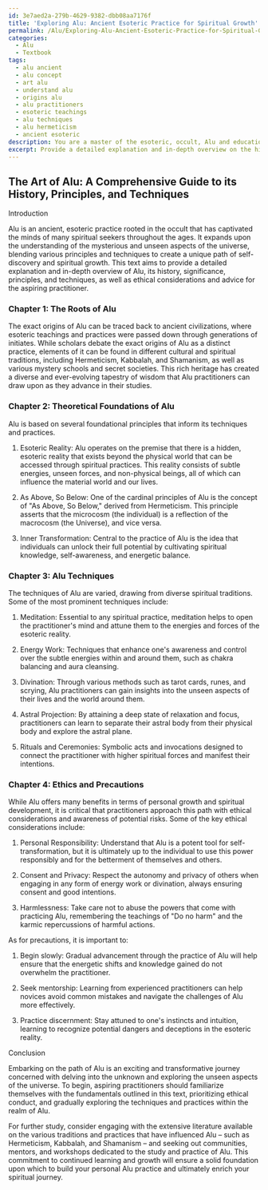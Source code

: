```yaml
---
id: 3e7aed2a-279b-4629-9382-dbb08aa7176f
title: 'Exploring Alu: Ancient Esoteric Practice for Spiritual Growth'
permalink: /Alu/Exploring-Alu-Ancient-Esoteric-Practice-for-Spiritual-Growth/
categories:
  - Alu
  - Textbook
tags:
  - alu ancient
  - alu concept
  - art alu
  - understand alu
  - origins alu
  - alu practitioners
  - esoteric teachings
  - alu techniques
  - alu hermeticism
  - ancient esoteric
description: You are a master of the esoteric, occult, Alu and education, you have written many textbooks on the subject in ways that provide students with rich and deep understanding of the subject. You are being asked to write textbook-like sections on a topic and you do it with full context, explainability, and reliability in accuracy to the true facts of the topic at hand, in a textbook style that a student would easily be able to learn from, in a rich, engaging, and contextual way. Always include relevant context (such as formulas and history), related concepts, and in a way that someone can gain deep insights from.
excerpt: Provide a detailed explanation and in-depth overview on the history, principles, and techniques of Alu, focusing on its significance in the occult and esoteric practices. Additionally, elaborate on the potential benefits, risks, and ethical considerations a student must be aware of while delving into this domain. Conclude the text with guidance on how a beginner could safely embark on the path of mastering Alu and suggestions for further study.
---
```


## The Art of Alu: A Comprehensive Guide to its History, Principles, and Techniques

Introduction

Alu is an ancient, esoteric practice rooted in the occult that has captivated the minds of many spiritual seekers throughout the ages. It expands upon the understanding of the mysterious and unseen aspects of the universe, blending various principles and techniques to create a unique path of self-discovery and spiritual growth. This text aims to provide a detailed explanation and in-depth overview of Alu, its history, significance, principles, and techniques, as well as ethical considerations and advice for the aspiring practitioner.

### Chapter 1: The Roots of Alu

The exact origins of Alu can be traced back to ancient civilizations, where esoteric teachings and practices were passed down through generations of initiates. While scholars debate the exact origins of Alu as a distinct practice, elements of it can be found in different cultural and spiritual traditions, including Hermeticism, Kabbalah, and Shamanism, as well as various mystery schools and secret societies. This rich heritage has created a diverse and ever-evolving tapestry of wisdom that Alu practitioners can draw upon as they advance in their studies.

### Chapter 2: Theoretical Foundations of Alu

Alu is based on several foundational principles that inform its techniques and practices.

1. Esoteric Reality: Alu operates on the premise that there is a hidden, esoteric reality that exists beyond the physical world that can be accessed through spiritual practices. This reality consists of subtle energies, unseen forces, and non-physical beings, all of which can influence the material world and our lives.

2. As Above, So Below: One of the cardinal principles of Alu is the concept of "As Above, So Below," derived from Hermeticism. This principle asserts that the microcosm (the individual) is a reflection of the macrocosm (the Universe), and vice versa.

3. Inner Transformation: Central to the practice of Alu is the idea that individuals can unlock their full potential by cultivating spiritual knowledge, self-awareness, and energetic balance.

### Chapter 3: Alu Techniques

The techniques of Alu are varied, drawing from diverse spiritual traditions. Some of the most prominent techniques include:

1. Meditation: Essential to any spiritual practice, meditation helps to open the practitioner's mind and attune them to the energies and forces of the esoteric reality.

2. Energy Work: Techniques that enhance one's awareness and control over the subtle energies within and around them, such as chakra balancing and aura cleansing.

3. Divination: Through various methods such as tarot cards, runes, and scrying, Alu practitioners can gain insights into the unseen aspects of their lives and the world around them.

4. Astral Projection: By attaining a deep state of relaxation and focus, practitioners can learn to separate their astral body from their physical body and explore the astral plane.

5. Rituals and Ceremonies: Symbolic acts and invocations designed to connect the practitioner with higher spiritual forces and manifest their intentions.

### Chapter 4: Ethics and Precautions

While Alu offers many benefits in terms of personal growth and spiritual development, it is critical that practitioners approach this path with ethical considerations and awareness of potential risks. Some of the key ethical considerations include:

1. Personal Responsibility: Understand that Alu is a potent tool for self-transformation, but it is ultimately up to the individual to use this power responsibly and for the betterment of themselves and others.

2. Consent and Privacy: Respect the autonomy and privacy of others when engaging in any form of energy work or divination, always ensuring consent and good intentions.

3. Harmlessness: Take care not to abuse the powers that come with practicing Alu, remembering the teachings of "Do no harm" and the karmic repercussions of harmful actions.

As for precautions, it is important to:

1. Begin slowly: Gradual advancement through the practice of Alu will help ensure that the energetic shifts and knowledge gained do not overwhelm the practitioner.

2. Seek mentorship: Learning from experienced practitioners can help novices avoid common mistakes and navigate the challenges of Alu more effectively.

3. Practice discernment: Stay attuned to one's instincts and intuition, learning to recognize potential dangers and deceptions in the esoteric reality.

Conclusion

Embarking on the path of Alu is an exciting and transformative journey concerned with delving into the unknown and exploring the unseen aspects of the universe. To begin, aspiring practitioners should familiarize themselves with the fundamentals outlined in this text, prioritizing ethical conduct, and gradually exploring the techniques and practices within the realm of Alu.

For further study, consider engaging with the extensive literature available on the various traditions and practices that have influenced Alu – such as Hermeticism, Kabbalah, and Shamanism – and seeking out communities, mentors, and workshops dedicated to the study and practice of Alu. This commitment to continued learning and growth will ensure a solid foundation upon which to build your personal Alu practice and ultimately enrich your spiritual journey.

